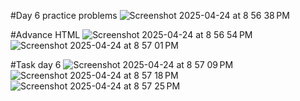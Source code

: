 #Day 6 practice problems 
![Screenshot 2025-04-24 at 8 56 38 PM](https://github.com/user-attachments/assets/2fbc83d6-0e8d-4f2d-84be-6757164188bd)

#Advance HTML
![Screenshot 2025-04-24 at 8 56 54 PM](https://github.com/user-attachments/assets/726c8f2c-7dbc-48b7-90f4-8106241a9183)
![Screenshot 2025-04-24 at 8 57 01 PM](https://github.com/user-attachments/assets/98fe13cb-1041-4d96-9bf7-bfb47be1101b)

#Task day 6
![Screenshot 2025-04-24 at 8 57 09 PM](https://github.com/user-attachments/assets/c18e01be-969b-4d8f-b21c-a422c32f6c06)
![Screenshot 2025-04-24 at 8 57 18 PM](https://github.com/user-attachments/assets/a0cc7cf9-be02-4cb3-9b2d-2abc1c534f26)
![Screenshot 2025-04-24 at 8 57 25 PM](https://github.com/user-attachments/assets/1f1d4032-3061-4c99-bba3-f6d7b11b9a7c)
